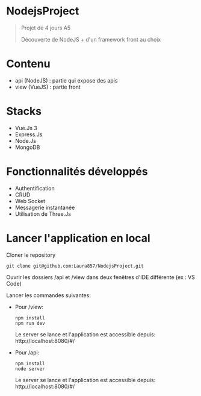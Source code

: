 # NodejsProject
> Projet de 4 jours A5
> 
> Découverte de NodeJS + d'un framework front au choix


# Contenu
- api (NodeJS) : partie qui expose des apis
- view (VueJS) : partie front 

# Stacks
- Vue.Js 3
- Express.Js
- Node.Js
- MongoDB

# Fonctionnalités développés
- Authentification
- CRUD
- Web Socket
- Messagerie instantanée
- Utilisation de Three.Js

# Lancer l'application en local
Cloner le repository

```
git clone git@github.com:Laura857/NodejsProject.git
```

Ouvrir les dossiers /api et /view dans deux fenêtres d'IDE différente (ex : VS Code)

Lancer les commandes suivantes: 
- Pour /view:
    ```
    npm install
    npm run dev
    ```
  Le server se lance et l'application est accessible depuis:  http://localhost:8080/#/
  
- Pour /api:
    ```
    npm install
    node server
    ```
  Le server se lance et l'application est accessible depuis:  http://localhost:8080/#/
